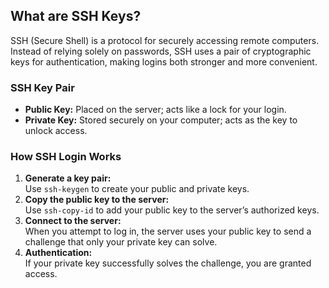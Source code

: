 ## What are SSH Keys?

SSH (Secure Shell) is a protocol for securely accessing remote computers. Instead of relying solely on passwords, SSH uses a pair of cryptographic keys for authentication, making logins both stronger and more convenient.

### SSH Key Pair

- **Public Key:** Placed on the server; acts like a lock for your login.
- **Private Key:** Stored securely on your computer; acts as the key to unlock access.

### How SSH Login Works

1. **Generate a key pair:**  
    Use `ssh-keygen` to create your public and private keys.
2. **Copy the public key to the server:**  
    Use `ssh-copy-id` to add your public key to the server’s authorized keys.
3. **Connect to the server:**  
    When you attempt to log in, the server uses your public key to send a challenge that only your private key can solve.
4. **Authentication:**  
    If your private key successfully solves the challenge, you are granted access.

